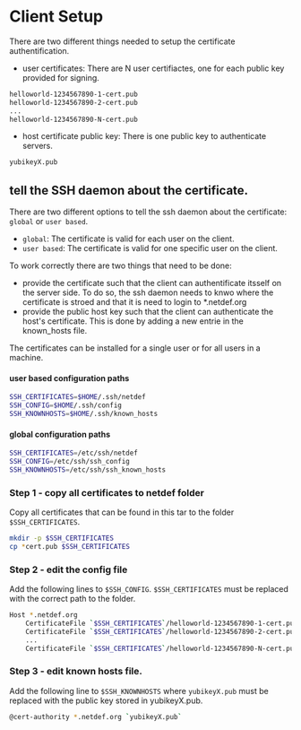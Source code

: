 # Client Setup
There are two different things needed to setup the certificate authentification.
* user certificates: 
There are N user certifiactes, one for each public key provided for signing.
```bash
helloworld-1234567890-1-cert.pub
helloworld-1234567890-2-cert.pub
...
helloworld-1234567890-N-cert.pub
```
* host certificate public key:
There is one public key to authenticate servers.
```bash
yubikeyX.pub
```

## tell the SSH daemon about the certificate.
There are two different options to tell the ssh daemon about the certificate: `global` or `user based`.

* `global`: The certificate is valid for each user on the client.
* `user based`: The certificate is valid for one specific user on the client.

To work correctly there are two things that need to be done:
* provide the certificate such that the client can authentificate itsself on the server side. To do so, the ssh daemon needs to knwo where the certificate is stroed and that it is need to login to *.netdef.org
* provide the public host key such that the client can authenticate the host's certificate. This is done by adding a new entrie in the known_hosts file.

The certificates can be installed for a single user or for all users in a machine.
#### user based configuration paths
```bash
SSH_CERTIFICATES=$HOME/.ssh/netdef
SSH_CONFIG=$HOME/.ssh/config
SSH_KNOWNHOSTS=$HOME/.ssh/known_hosts
```

#### global configuration paths
```bash
SSH_CERTIFICATES=/etc/ssh/netdef
SSH_CONFIG=/etc/ssh/ssh_config
SSH_KNOWNHOSTS=/etc/ssh/ssh_known_hosts
```

### Step 1 - copy all certificates to netdef folder
Copy all certificates that can be found in this tar to the folder `$SSH_CERTIFICATES`.
```bash
mkdir -p $SSH_CERTIFICATES
cp *cert.pub $SSH_CERTIFICATES
```

### Step 2 - edit the config file
Add the following lines to `$SSH_CONFIG`. `$SSH_CERTIFICATES` must be replaced with the correct path to the folder.
```bash
Host *.netdef.org
    CertificateFile `$SSH_CERTIFICATES`/helloworld-1234567890-1-cert.pub
    CertificateFile `$SSH_CERTIFICATES`/helloworld-1234567890-2-cert.pub
    ...
    CertificateFile `$SSH_CERTIFICATES`/helloworld-1234567890-N-cert.pub
```

### Step 3 - edit known hosts file.
Add the following line to `$SSH_KNOWNHOSTS` where `yubikeyX.pub` must be replaced with the public key stored in yubikeyX.pub.
```bash
@cert-authority *.netdef.org `yubikeyX.pub`
```